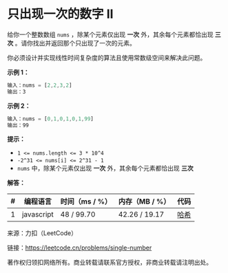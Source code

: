 # 只出现一次的数字 II

给你一个整数数组 `nums` ，除某个元素仅出现 **一次** 外，其余每个元素都恰出现 **三次** 。请你找出并返回那个只出现了一次的元素。

你必须设计并实现线性时间复杂度的算法且使用常数级空间来解决此问题。

**示例 1：**

``` javascript
输入：nums = [2,2,3,2]
输出：3
```

**示例 2：**

``` javascript
输入：nums = [0,1,0,1,0,1,99]
输出：99
```

**提示：**

- `1 <= nums.length <= 3 * 10^4`
- `-2^31 <= nums[i] <= 2^31 - 1`
- `nums` 中，除某个元素仅出现 **一次** 外，其余每个元素都恰出现 **三次**

**解答：**

**#**|**编程语言**|**时间（ms / %）**|**内存（MB / %）**|**代码**
--|--|--|--|--
1|javascript|48 / 99.70|42.26 / 19.17|[哈希](./javascript/ac_v1.js)

来源：力扣（LeetCode）

链接：https://leetcode.cn/problems/single-number

著作权归领扣网络所有。商业转载请联系官方授权，非商业转载请注明出处。
